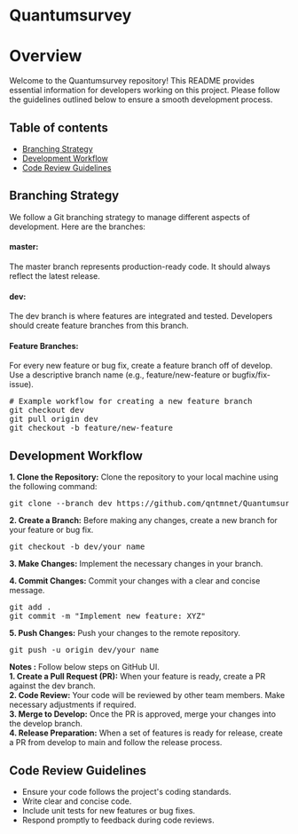 # Quantumsurvey

# Overview

Welcome to the Quantumsurvey repository! This README provides essential information for developers working on this project. Please follow the guidelines outlined below to ensure a smooth development process.

## Table of contents

<!-- * [Live](#live) -->
* [Branching Strategy](#Branch)
* [Development Workflow](#Developer)
* [Code Review Guidelines](#Review)

  
## <a name="Branch"></a>Branching Strategy
<p>We follow a Git branching strategy to manage different aspects of development. Here are the branches:

#### master:
The master branch represents production-ready code. It should always reflect the latest release.

#### dev: 
The dev branch is where features are integrated and tested. Developers should create feature branches from this branch.

#### Feature Branches: 
For every new feature or bug fix, create a feature branch off of develop. Use a descriptive branch name (e.g., feature/new-feature or bugfix/fix-issue).</p>
<pre>
# Example workflow for creating a new feature branch
git checkout dev
git pull origin dev
git checkout -b feature/new-feature
</pre>

## <a name="Developer"></a>Development Workflow
**1. Clone the Repository:** Clone the repository to your local machine using the following command:
<pre>
git clone --branch dev https://github.com/qntmnet/Quantumsurvey.git
</pre>

**2. Create a Branch:** Before making any changes, create a new branch for your feature or bug fix. 
<pre>
git checkout -b dev/your_name
</pre>

**3. Make Changes:** Implement the necessary changes in your branch. 

**4. Commit Changes:** Commit your changes with a clear and concise message.
<pre>
git add .
git commit -m "Implement new feature: XYZ"
</pre>

**5. Push Changes:** Push your changes to the remote repository.
<pre>
git push -u origin dev/your_name
</pre>

**Notes :** Follow below steps on GitHub UI.  
**1. Create a Pull Request (PR):** When your feature is ready, create a PR against the dev branch.  
**2. Code Review:** Your code will be reviewed by other team members. Make necessary adjustments if required.  
**3. Merge to Develop:** Once the PR is approved, merge your changes into the develop branch.  
**4. Release Preparation:**  When a set of features is ready for release, create a PR from develop to main and follow the release process.  

## <a name="Review"></a>Code Review Guidelines

* Ensure your code follows the project's coding standards.   
* Write clear and concise code.  
* Include unit tests for new features or bug fixes.  
* Respond promptly to feedback during code reviews.  
  



